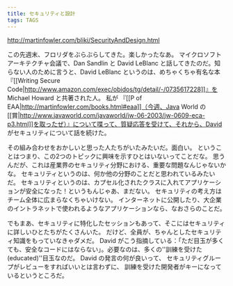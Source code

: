 ```yaml
---
title: セキュリティと設計
tags: TAGS
---
```


http://martinfowler.com/bliki/SecurityAndDesign.html

この先週末、フロリダをぶらぶらしてきた。楽しかったなあ。
マイクロソフトアーキテクチャ会議で、Dan Sandlin と David LeBlanc と話してきたのだ。知らない人のために言うと、David LeBlanc というのは、めちゃくちゃ有名な本『[[Writing Secure Code|http://www.amazon.com/exec/obidos/tg/detail/-/0735617228]]』を Michael Howard と共著された人。
私が 『[[P of EAA|http://martinfowler.com/books.html#eaa]]（今週、Java World の[[賞|http://www.javaworld.com/javaworld/jw-06-2003/jw-0609-eca-p3.html]]を取ったぜ）』について喋って、質疑応答を受けて、それから、David がセキュリティについて話を続けた。

その組み合わせをおかしいと思った人たちがいたみたいだ。面白い。
ということはつまり、この2つのトピックに興味を示すひとはいないってことだな。
思うんだが、これは産業界のセキュリティ分野における、重要な問題なんじゃないかな。
セキュリティというのは、何か他の分野のことだと思われているみたいだ。
セキュリティというのは、カプセル化されたクラスに入れてアプリケーションが安全になった！というもんじゃあ、まだない。
セキュリティの考え方はチーム全体に広まらなくちゃいけない。
インターネットに公開したり、大企業のイントラネットで使われるようなアプリケーションなら、なおさらのことだ。

でもまあ、セキュリティに特化したセッションもあって、そこにはセキュリティに詳しいひとたちがたくさんいた。
だけど、全員が、ちゃんとしたセキュリティ知識をもっていなきゃダメだ。
David がこう指摘している：「ただ目玉が多くても、安全なコードにはならない」。必要なのは、多くの''訓練を受けた(educated)''目玉なのだ。
David の発言の何が良いって、
セキュリティグループがレビューをすればいいとは言わずに、
訓練を受けた開発者がキーになっているというところだ。
